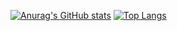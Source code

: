 [![Anurag's GitHub stats](https://github-readme-stats.vercel.app/api?username=shuaichengya)](https://github.com/anuraghazra/github-readme-stats)
[![Top Langs](https://github-readme-stats.vercel.app/api/top-langs/?username=ashuaichengya&layout=compact)](https://github.com/anuraghazra/github-readme-stats)
